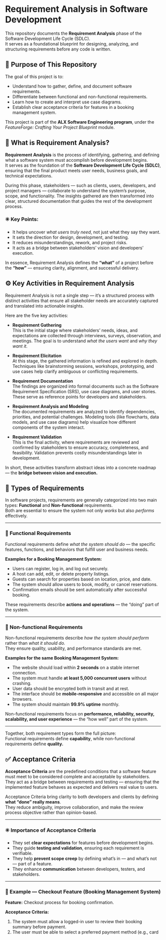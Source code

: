 # Requirement Analysis in Software Development

This repository documents the **Requirement Analysis** phase of the Software Development Life Cycle (SDLC).  
It serves as a foundational blueprint for designing, analyzing, and structuring requirements before any code is written.

## 📘 Purpose of This Repository
The goal of this project is to:
- Understand how to gather, define, and document software requirements.
- Differentiate between functional and non-functional requirements.
- Learn how to create and interpret use case diagrams.
- Establish clear acceptance criteria for features in a booking management system.

This project is part of the **ALX Software Engineering program**, under the *FeatureForge: Crafting Your Project Blueprint* module.

## 🧠 What is Requirement Analysis?

**Requirement Analysis** is the process of identifying, gathering, and defining what a software system must accomplish before development begins.  
It serves as the foundation of the **Software Development Life Cycle (SDLC)**, ensuring that the final product meets user needs, business goals, and technical expectations.

During this phase, stakeholders — such as clients, users, developers, and project managers — collaborate to understand the system’s purpose, scope, and functionality. The insights gathered are then transformed into clear, structured documentation that guides the rest of the development process.

### ✳️ Key Points:
- It helps uncover *what users truly need*, not just what they say they want.  
- It sets the direction for design, development, and testing.  
- It reduces misunderstandings, rework, and project risks.  
- It acts as a bridge between stakeholders’ vision and developers’ execution.

In essence, Requirement Analysis defines the **“what”** of a project before the **“how”** — ensuring clarity, alignment, and successful delivery.

## ⚙️ Key Activities in Requirement Analysis

Requirement Analysis is not a single step — it’s a structured process with distinct activities that ensure all stakeholder needs are accurately captured and translated into actionable insights.  

Here are the five key activities:

- **Requirement Gathering**  
  This is the initial stage where stakeholders’ needs, ideas, and expectations are collected through interviews, surveys, observation, and meetings. The goal is to understand *what the users want* and *why they want it.*

- **Requirement Elicitation**  
  At this stage, the gathered information is refined and explored in depth. Techniques like brainstorming sessions, workshops, prototyping, and use cases help clarify ambiguous or conflicting requirements.

- **Requirement Documentation**  
  The findings are organized into formal documents such as the Software Requirement Specification (SRS), use case diagrams, and user stories. These serve as reference points for developers and stakeholders.

- **Requirement Analysis and Modeling**  
  The documented requirements are analyzed to identify dependencies, priorities, and potential challenges. Modeling tools (like flowcharts, data models, and use case diagrams) help visualize how different components of the system interact.

- **Requirement Validation**  
  This is the final activity, where requirements are reviewed and confirmed by stakeholders to ensure accuracy, completeness, and feasibility. Validation prevents costly misunderstandings later in development.

In short, these activities transform abstract ideas into a concrete roadmap — the **bridge between vision and execution.**

## 🧩 Types of Requirements

In software projects, requirements are generally categorized into two main types: **Functional** and **Non-functional** requirements.  
Both are essential to ensure the system not only *works* but also *performs* effectively.

---

### 🔹 Functional Requirements

Functional requirements define *what the system should do* — the specific features, functions, and behaviors that fulfill user and business needs.

**Examples for a Booking Management System:**
- Users can register, log in, and log out securely.  
- A host can add, edit, or delete property listings.  
- Guests can search for properties based on location, price, and date.  
- The system should allow users to book, modify, or cancel reservations.  
- Confirmation emails should be sent automatically after successful booking.

These requirements describe **actions and operations** — the “doing” part of the system.

---

### 🔸 Non-functional Requirements

Non-functional requirements describe *how the system should perform* rather than *what it should do.*  
They ensure quality, usability, and performance standards are met.

**Examples for the same Booking Management System:**
- The website should load within **2 seconds** on a stable internet connection.  
- The system must handle **at least 5,000 concurrent users** without crashing.  
- User data should be encrypted both in transit and at rest.  
- The interface should be **mobile-responsive** and accessible on all major browsers.  
- The system should maintain **99.9% uptime** monthly.

Non-functional requirements focus on **performance, reliability, security, scalability, and user experience** — the “how well” part of the system.

---

Together, both requirement types form the full picture:  
Functional requirements define **capability**, while non-functional requirements define **quality.**

## ✅ Acceptance Criteria

**Acceptance Criteria** are the predefined conditions that a software feature must meet to be considered complete and acceptable by stakeholders.  
They act as a bridge between requirements and testing — ensuring that the implemented feature behaves as expected and delivers real value to users.

Acceptance Criteria bring clarity to both developers and clients by defining **what “done” really means**.  
They reduce ambiguity, improve collaboration, and make the review process objective rather than opinion-based.

---

### ✳️ Importance of Acceptance Criteria
- They set **clear expectations** for features before development begins.  
- They guide **testing and validation**, ensuring each requirement is verifiable.  
- They help **prevent scope creep** by defining what’s in — and what’s not — part of a feature.  
- They enhance **communication** between developers, testers, and stakeholders.

---

### 🧾 Example — Checkout Feature (Booking Management System)

**Feature:** Checkout process for booking confirmation.

**Acceptance Criteria:**
1. The system must allow a logged-in user to review their booking summary before payment.  
2. The user must be able to select a preferred payment method (e.g., card


